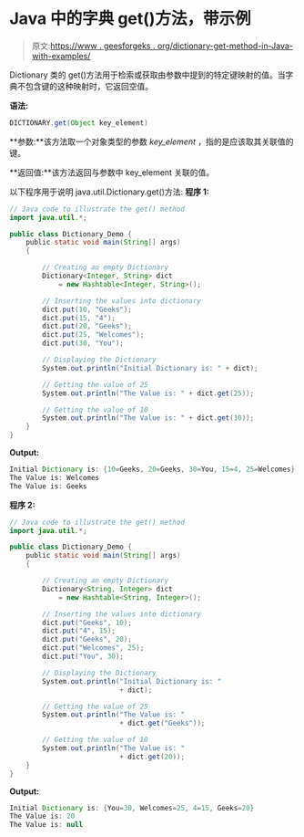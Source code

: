 # Java 中的字典 get()方法，带示例

> 原文:[https://www . geesforgeks . org/dictionary-get-method-in-Java-with-examples/](https://www.geeksforgeeks.org/dictionary-get-method-in-java-with-examples/)

Dictionary 类的 get()方法用于检索或获取由参数中提到的特定键映射的值。当字典不包含键的这种映射时，它返回空值。

**语法:**

```java
DICTIONARY.get(Object key_element)
```

**参数:**该方法取一个对象类型的参数 *key_element* ，指的是应该取其关联值的键。

**返回值:**该方法返回与参数中 key_element 关联的值。

以下程序用于说明 java.util.Dictionary.get()方法:
**程序 1:**

```java
// Java code to illustrate the get() method
import java.util.*;

public class Dictionary_Demo {
    public static void main(String[] args)
    {

        // Creating an empty Dictionary
        Dictionary<Integer, String> dict
            = new Hashtable<Integer, String>();

        // Inserting the values into dictionary
        dict.put(10, "Geeks");
        dict.put(15, "4");
        dict.put(20, "Geeks");
        dict.put(25, "Welcomes");
        dict.put(30, "You");

        // Displaying the Dictionary
        System.out.println("Initial Dictionary is: " + dict);

        // Getting the value of 25
        System.out.println("The Value is: " + dict.get(25));

        // Getting the value of 10
        System.out.println("The Value is: " + dict.get(10));
    }
}
```

**Output:**

```java
Initial Dictionary is: {10=Geeks, 20=Geeks, 30=You, 15=4, 25=Welcomes}
The Value is: Welcomes
The Value is: Geeks

```

**程序 2:**

```java
// Java code to illustrate the get() method
import java.util.*;

public class Dictionary_Demo {
    public static void main(String[] args)
    {

        // Creating an empty Dictionary
        Dictionary<String, Integer> dict
            = new Hashtable<String, Integer>();

        // Inserting the values into dictionary
        dict.put("Geeks", 10);
        dict.put("4", 15);
        dict.put("Geeks", 20);
        dict.put("Welcomes", 25);
        dict.put("You", 30);

        // Displaying the Dictionary
        System.out.println("Initial Dictionary is: "
                           + dict);

        // Getting the value of 25
        System.out.println("The Value is: "
                           + dict.get("Geeks"));

        // Getting the value of 10
        System.out.println("The Value is: "
                           + dict.get(20));
    }
}
```

**Output:**

```java
Initial Dictionary is: {You=30, Welcomes=25, 4=15, Geeks=20}
The Value is: 20
The Value is: null

```